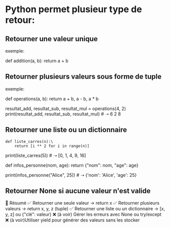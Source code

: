 # Python permet plusieur type de retour:

## Retourner une valeur unique

exemple: 

def addition(a, b):
    return a + b

## Retourner plusieurs valeurs  sous forme de tuple

exemple: 

def operations(a, b):
    return a + b, a - b, a * b

resultat_add, resultat_sub, resultat_mul = operations(4, 2)
print(resultat_add, resultat_sub, resultat_mul)  # ➝ 6 2 8

## Retourner une liste ou un dictionnaire

    def liste_carres(n):\
        return [i ** 2 for i in range(n)]

print(liste_carres(5))  # ➝ [0, 1, 4, 9, 16]

def infos_personne(nom, age):
    return {"nom": nom, "age": age}

print(infos_personne("Alice", 25))  # ➝ {'nom': 'Alice', 'age': 25}

## Retourner None si aucune valeur n'est valide

🎯 Résumé
✅ Retourner une seule valeur → return x
✅ Retourner plusieurs valeurs → return x, y, z (tuple)
✅ Retourner une liste ou un dictionnaire → [x, y, z] ou {"clé": valeur}
❌ (à voir) Gérer les erreurs avec None ou try/except
❌ (à voir)Utiliser yield pour générer des valeurs sans les stocker